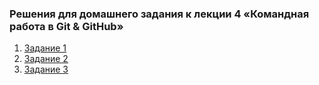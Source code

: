 ### Решения для домашнего задания к лекции 4 «Командная работа в Git & GitHub»

1. [Задание 1]()
2. [Задание 2]()
3. [Задание 3]()
